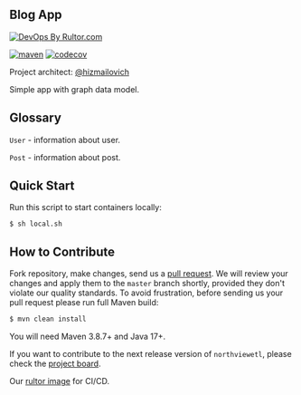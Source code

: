 ## Blog App

[![DevOps By Rultor.com](https://www.rultor.com/b/hizmailovich/northview-data-warehouse)](https://www.rultor.com/p/hizmailovich/northview-data-warehouse)
<br>

[![maven](https://github.com/hizmailovich/blog-app/actions/workflows/maven.yml/badge.svg)](https://github.com/hizmailovich/blog-app/actions/workflows/maven.yml)
[![codecov](https://codecov.io/gh/hizmailovich/blog-app/branch/master/graph/badge.svg?token=8NSGE6AGER)](https://codecov.io/gh/hizmailovich/blog-app)

Project architect: [@hizmailovich](https://github.com/hizmailovich)

Simple app with graph data model.

## Glossary
`User` - information about user.

`Post` - information about post.


## Quick Start
Run this script to start containers locally:
```shell
$ sh local.sh
```


## How to Contribute

Fork repository, make changes, send us a [pull request](https://www.yegor256.com/2014/04/15/github-guidelines.html).
We will review your changes and apply them to the `master` branch shortly,
provided they don't violate our quality standards. To avoid frustration,
before sending us your pull request please run full Maven build:

```bash
$ mvn clean install
```

You will need Maven 3.8.7+ and Java 17+.

If you want to contribute to the next release version of `northviewetl`, please check the [project board](https://letsrally.atlassian.net/jira/software/projects/NVEDW/boards/4).

Our [rultor image](https://github.com/eo-cqrs/eo-kafka-rultor-image) for CI/CD.
